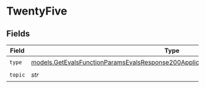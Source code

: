 # TwentyFive


## Fields

| Field                                                                                                                                                                            | Type                                                                                                                                                                             | Required                                                                                                                                                                         | Description                                                                                                                                                                      |
| -------------------------------------------------------------------------------------------------------------------------------------------------------------------------------- | -------------------------------------------------------------------------------------------------------------------------------------------------------------------------------- | -------------------------------------------------------------------------------------------------------------------------------------------------------------------------------- | -------------------------------------------------------------------------------------------------------------------------------------------------------------------------------- |
| `type`                                                                                                                                                                           | [models.GetEvalsFunctionParamsEvalsResponse200ApplicationJSONResponseBodyData525Type](../models/getevalsfunctionparamsevalsresponse200applicationjsonresponsebodydata525type.md) | :heavy_check_mark:                                                                                                                                                               | N/A                                                                                                                                                                              |
| `topic`                                                                                                                                                                          | *str*                                                                                                                                                                            | :heavy_check_mark:                                                                                                                                                               | N/A                                                                                                                                                                              |